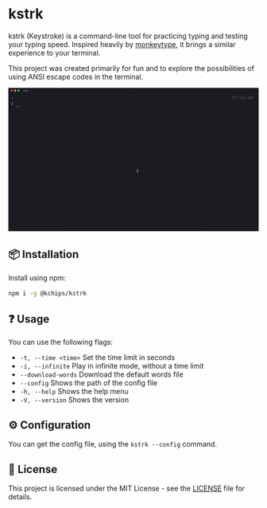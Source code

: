 # kstrk

kstrk (Keystroke) is a command-line tool for practicing typing and testing your typing speed. Inspired heavily by [monkeytype](https://monkeytype.com), it brings a similar experience to your terminal.

This project was created primarily for fun and to explore the possibilities of using ANSI escape codes in the terminal.

![Preview](./examples/preview.webp)

## 📦 Installation

Install using npm:

```bash
npm i -g @kchips/kstrk
```

## ❓ Usage

You can use the following flags:

- `-t, --time <time>` Set the time limit in seconds
- `-i, --infinite` Play in infinite mode, without a time limit
- `--download-words` Download the default words file
- `--config` Shows the path of the config file
- `-h, --help` Shows the help menu
- `-V, --version` Shows the version

## ⚙️ Configuration

You can get the config file, using the `kstrk --config` command.

## 📝 License

This project is licensed under the MIT License - see the [LICENSE](./LICENSE) file for details.
